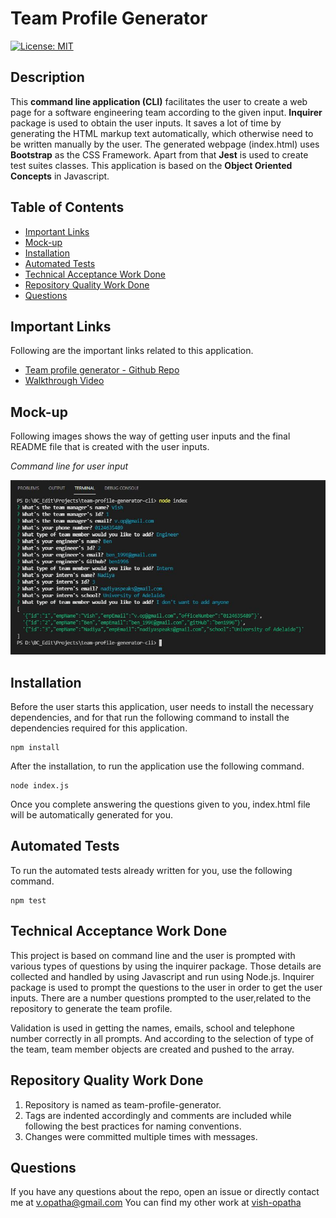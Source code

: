 # Team Profile Generator

[![License: MIT](https://img.shields.io/badge/License-MIT-yellow.svg)](https://opensource.org/licenses/MIT)

## Description

This **command line application (CLI)** facilitates the user to create a web page for a software engineering team according to the given input. **Inquirer** package is used to obtain the user inputs. It saves a lot of time by generating the HTML markup text automatically, which otherwise need to be written manually by the user. The generated webpage (index.html) uses **Bootstrap** as the CSS Framework. Apart from that **Jest** is used to create test suites classes. This application is based on the **Object Oriented Concepts** in Javascript.

## Table of Contents

- [Important Links](#Important-Links)
- [Mock-up](#Mock-up)
- [Installation](#Installation)
- [Automated Tests](#Automated-Tests)
- [Technical Acceptance Work Done](#Technical-Acceptance-Work-Done)
- [Repository Quality Work Done](#Repository-Quality-Work-Done)
- [Questions](#Questions)

## Important Links

Following are the important links related to this application.

- [Team profile generator - Github Repo](https://github.com/vish-opatha/team-profile-generator-cli)
- [Walkthrough Video](https://drive.google.com/file/d/1vhYlg1mLTU8D2uR8s-dZn54WPvT2Ks2J/view?usp=sharing)

## Mock-up

Following images shows the way of getting user inputs and the final README file that is created with the user inputs.

_Command line for user input_

![Command line input](./images/prompts.JPG)

## Installation

Before the user starts this application, user needs to install the necessary dependencies, and for that run the following command to install the dependencies required for this application.

```
npm install
```

After the installation, to run the application use the following command.

```
node index.js
```

Once you complete answering the questions given to you, index.html file will be automatically generated for you.

## Automated Tests

To run the automated tests already written for you, use the following command.

```
npm test
```

## Technical Acceptance Work Done

This project is based on command line and the user is prompted with various types of questions by using the inquirer package. Those details are collected and handled by using Javascript and run using Node.js. Inquirer package is used to prompt the questions to the user in order to get the user inputs. There are a number questions prompted to the user,related to the repository to generate the team profile.

Validation is used in getting the names, emails, school and telephone number correctly in all prompts. And according to the selection of type of the team, team member objects are created and pushed to the array.

## Repository Quality Work Done

1. Repository is named as team-profile-generator.
2. Tags are indented accordingly and comments are included while following the best practices for naming conventions.
3. Changes were committed multiple times with messages.

## Questions

If you have any questions about the repo, open an issue or directly contact me at <v.opatha@gmail.com> You can find my other work at [vish-opatha](https://github.com/vish-opatha)
